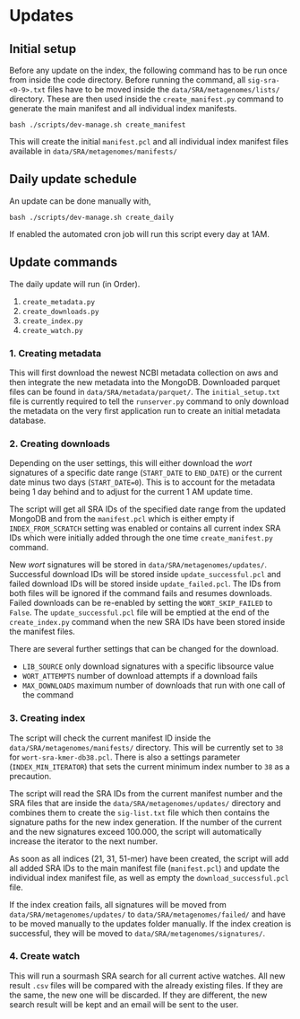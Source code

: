 # Updates

## Initial setup

Before any update on the index, the following command has to be run once from inside the code directory. Before running the command, all ```sig-sra-<0-9>.txt``` files have to be moved inside the ```data/SRA/metagenomes/lists/``` directory. These are then used inside the ```create_manifest.py``` command to generate the main manifest and all individual index manifests.  

```bash ./scripts/dev-manage.sh create_manifest```

This will create the initial ```manifest.pcl``` and all individual index manifest files available in ```data/SRA/metagenomes/manifests/```  

## Daily update schedule

An update can be done manually with,

```bash ./scripts/dev-manage.sh create_daily```

If enabled the automated cron job will run this script every day at 1AM.  

## Update commands

The daily update will run (in Order).
1. ```create_metadata.py```
2. ```create_downloads.py```
3. ```create_index.py```
4. ```create_watch.py```  

### 1. Creating metadata

This will first download the newest NCBI metadata collection on aws and then integrate the new metadata into the MongoDB. Downloaded parquet files can be found in ```data/SRA/metadata/parquet/```. The ```initial_setup.txt``` file is currently required to tell the ```runserver.py``` command to only download the metadata on the very first application run to create an initial metadata database.  

### 2. Creating downloads

Depending on the user settings, this will either download the *wort* signatures of a specific date range (```START_DATE``` to ```END_DATE```) or the current date minus two days (```START_DATE=0```). This is to account for the metadata being 1 day behind and to adjust for the current 1 AM update time.  

The script will get all SRA IDs of the specified date range from the updated MongoDB and from the ```manifest.pcl``` which is either empty if ```INDEX_FROM_SCRATCH``` setting was enabled or contains all current index SRA IDs which were initially added through the one time ```create_manifest.py``` command.  

New *wort* signatures will be stored in ```data/SRA/metagenomes/updates/```. Successful download IDs will be stored inside ```update_successful.pcl``` and failed download IDs will be stored inside ```update_failed.pcl```. The IDs from both files will be ignored if the command fails and resumes downloads. Failed downloads can be re-enabled by setting the ```WORT_SKIP_FAILED``` to ```False```. The ```update_successful.pcl``` file will be emptied at the end of the ```create_index.py``` command when the new SRA IDs have been stored inside the manifest files.  

There are several further settings that can be changed for the download.
- ```LIB_SOURCE``` only download signatures with a specific libsource value
- ```WORT_ATTEMPTS``` number of download attempts if a download fails
- ```MAX_DOWNLOADS``` maximum number of downloads that run with one call of the command  

### 3. Creating index

The script will check the current manifest ID inside the ```data/SRA/metagenomes/manifests/``` directory. This will be currently set to ```38``` for ```wort-sra-kmer-db38.pcl```. There is also a settings parameter (```INDEX_MIN_ITERATOR```) that sets the current minimum index number to ```38``` as a precaution.  

The script will read the SRA IDs from the current manifest number and the SRA files that are inside the ```data/SRA/metagenomes/updates/``` directory and combines them to create the ```sig-list.txt``` file which then contains the signature paths for the new index generation. If the number of the current and the new signatures exceed 100.000, the script will automatically increase the iterator to the next number.  

As soon as all indices (21, 31, 51-mer) have been created, the script will add all added SRA IDs to the main manifest file (```manifest.pcl```) and update the individual index manifest file, as well as empty the ```download_successful.pcl``` file.  

If the index creation fails, all signatures will be moved from ```data/SRA/metagenomes/updates/``` to ```data/SRA/metagenomes/failed/``` and have to be moved manually to the updates folder manually. If the index creation is successful, they will be moved to ```data/SRA/metagenomes/signatures/```.  

### 4. Create watch

This will run a sourmash SRA search for all current active watches. All new result ```.csv``` files will be compared with the already existing files. If they are the same, the new one will be discarded. If they are different, the new search result will be kept and an email will be sent to the user.  
